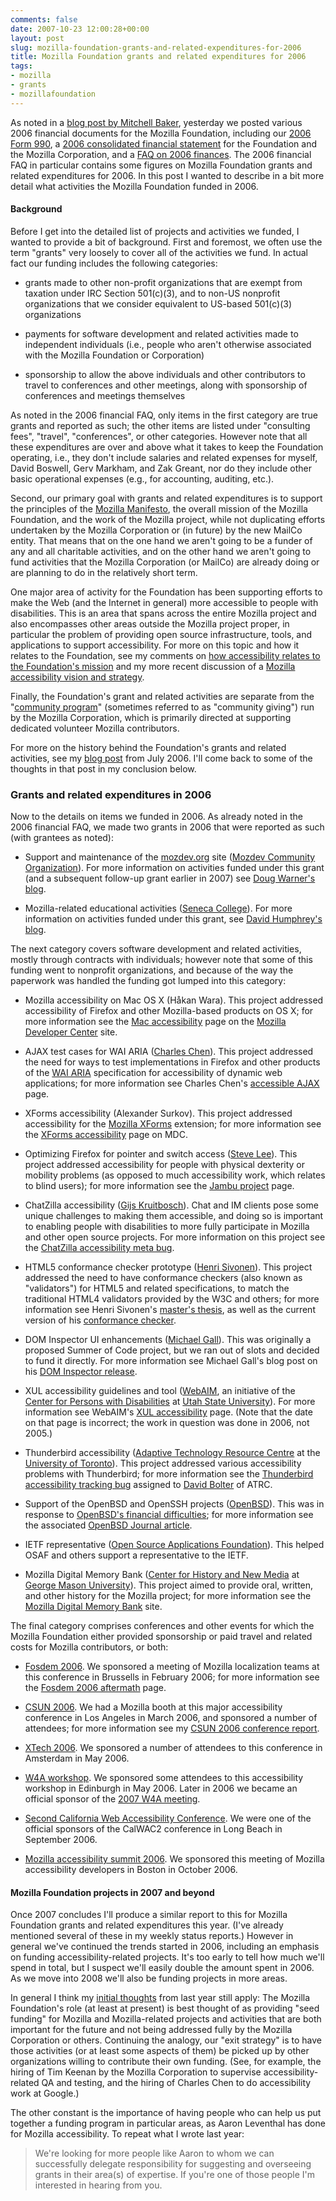 ```yaml
---
comments: false
date: 2007-10-23 12:00:28+00:00
layout: post
slug: mozilla-foundation-grants-and-related-expenditures-for-2006
title: Mozilla Foundation grants and related expenditures for 2006
tags:
- mozilla
- grants
- mozillafoundation
---
```


As noted in a [blog post by Mitchell Baker](http://weblogs.mozillazine.org/mitchell/archives/2007/10/beyond_sustainability.html), yesterday we posted various 2006 financial documents for the Mozilla Foundation, including our [2006 Form 990](http://www.mozilla.org/foundation/documents/mf-2006-irs-form-990.pdf), a [2006 consolidated financial statement](http://www.mozilla.org/foundation/documents/mf-2006-audited-financial-statement.pdf) for the Foundation and the Mozilla Corporation, and a [FAQ on 2006 finances](http://www.mozilla.org/foundation/documents/mozilla-2006-financial-faq.html). The 2006 financial FAQ in particular contains some figures on Mozilla Foundation grants and related expenditures for 2006. In this post I wanted to describe in a bit more detail what activities the Mozilla Foundation funded in 2006.


#### Background


Before I get into the detailed list of projects and activities we funded, I wanted to provide a bit of background. First and foremost, we often use the term "grants" very loosely to cover all of the activities we fund. In actual fact our funding includes the following categories:



	
  * grants made to other non-profit organizations that are exempt from taxation under IRC Section 501(c)(3), and to non-US nonprofit organizations that we consider equivalent to US-based 501(c)(3) organizations

	
  * payments for software development and related activities made to independent individuals (i.e., people who aren't otherwise associated with the Mozilla Foundation or Corporation)

	
  * sponsorship to allow the above individuals and other contributors to travel to conferences and other meetings, along with sponsorship of conferences and meetings themselves


As noted in the 2006 financial FAQ, only items in the first category are true grants and reported as such; the other items are listed under "consulting fees", "travel", "conferences", or other categories. However note that all these expenditures are over and above what it takes to keep the Foundation operating, i.e., they don't include salaries and related expenses for myself, David Boswell, Gerv Markham, and Zak Greant, nor do they include other basic operational expenses (e.g., for accounting, auditing, etc.).

Second, our primary goal with grants and related expenditures is to support the principles of the [Mozilla Manifesto](http://www.mozilla.org/about/mozilla-manifesto.html), the overall mission of the Mozilla Foundation, and the work of the Mozilla project, while not duplicating efforts undertaken by the Mozilla Corporation or (in future) by the new MailCo entity. That means that on the one hand we aren't going to be a funder of any and all charitable activities, and on the other hand we aren't going to fund activities that the Mozilla Corporation (or MailCo) are already doing or are planning to do in the relatively short term.

One major area of activity for the Foundation has been supporting efforts to make the Web (and the Internet in general) more accessible to people with disabilities. This is an area that spans across the entire Mozilla project and also encompasses other areas outside the Mozilla project proper, in particular the problem of providing open source infrastructure, tools, and applications to support accessibility. For more on this topic and how it relates to the Foundation, see my comments on [how accessibility relates to the Foundation's mission](http://hecker.org/mozilla/accessibility-for-all) and my more recent discussion of a [Mozilla accessibility vision and strategy](http://hecker.org/mozilla/accessibility-vision-and-strategy).

Finally, the Foundation's grant and related activities are separate from the "[community program](http://wiki.mozilla.org/Community:CommunityProgram)" (sometimes referred to as "community giving") run by the Mozilla Corporation, which is primarily directed at supporting dedicated volunteer Mozilla contributors.

For more on the history behind the Foundation's grants and related activities, see my [blog post](http://hecker.org/mozilla/foundation-grants) from July 2006. I'll come back to some of the thoughts in that post in my conclusion below.


### Grants and related expenditures in 2006


Now to the details on items we funded in 2006. As already noted in the 2006 financial FAQ, we made two grants in 2006 that were reported as such (with grantees as noted):



	
  * Support and maintenance of the [mozdev.org](http://www.mozdev.org/) site ([Mozdev Community Organization](http://www.mozdev.org/about.html)). For more information on activities funded under this grant (and a subsequent follow-up grant earlier in 2007) see [Doug Warner's blog](http://www.silfreed.net/taxonomy/term/5/0).

	
  * Mozilla-related educational activities ([Seneca College](http://www.senecac.on.ca/)). For more information on activities funded under this grant, see [David Humphrey's blog](http://vocamus.net/dave/).


The next category covers software development and related activities, mostly through contracts with individuals; however note that some of this funding went to nonprofit organizations, and because of the way the paperwork was handled the funding got lumped into this category:

	
  * Mozilla accessibility on Mac OS X (Håkan Wara). This project addressed accessibility of Firefox and other Mozilla-based products on OS X; for more information see the [Mac accessibility](http://wiki.mozilla.org/Mac:Accessibility) page on the [Mozilla Developer Center](http://developer.mozilla.org/) site.

	
  * AJAX test cases for WAI ARIA ([Charles Chen](http://www.clcworld.net/about.html)). This project addressed the need for ways to test implementations in Firefox and other products of the [WAI ARIA](http://www.w3.org/WAI/intro/aria) specification for accessibility
of dynamic web applications; for more information see Charles Chen's [accessible AJAX](http://accessibleajax.clcworld.net/) page.

	
  * XForms accessibility (Alexander Surkov). This project addressed accessibility for the [Mozilla XForms](http://www.mozilla.org/projects/xforms/) extension; for more information see the [XForms accessibility](http://developer.mozilla.org/en/docs/Accessibility:XForms) page on MDC.

	
  * Optimizing Firefox for pointer and switch access ([Steve Lee](http://elgg.net/stevelee/)). This project addressed accessibility for people with physical dexterity or mobility problems (as opposed to much accessibility work, which relates to blind users); for more information see the [Jambu project](http://www.oatsoft.org/trac/jambu) page.

	
  * ChatZilla accessibility ([Gijs Kruitbosch](http://www.gijsk.com/)). Chat and IM clients pose some unique challenges to making them accessible, and doing so is important to enabling people with disabilities to more fully participate in Mozilla and other open source projects. For more information on this project see the [ChatZilla accessibility meta bug](https://bugzilla.mozilla.org/show_bug.cgi?id=370759).

	
  * HTML5 conformance checker prototype ([Henri Sivonen](http://hsivonen.iki.fi/)). This project addressed the need to have conformance checkers (also known as "validators") for HTML5 and related specifications, to match the traditional HTML4 validators provided by the W3C and others; for more information see Henri Sivonen's [master's thesis](http://hsivonen.iki.fi/thesis/), as well as the current version of his [conformance
checker](http://validator.nu/).

	
  * DOM Inspector UI enhancements ([Michael Gall](http://wakeless.net/)). This was originally a proposed Summer of Code project, but we ran out of slots and decided to fund it directly. For more information see Michael Gall's blog post on his [DOM Inspector release](http://wakeless.net/archive/2006/12/dom-inspector-release).

	
  * XUL accessibility guidelines and tool ([WebAIM](http://www.webaim.org/), an initiative of the [Center for Persons with Disabilities](http://www.cpd.usu.edu/) at [Utah State University](http://www.usu.edu/)). For more information see WebAIM's [XUL accessibility](http://www.webaim.org/projects/xul.php) page. (Note that the date on that page is incorrect; the work in question was done in 2006, not 2005.)

	
  * Thunderbird accessibility ([Adaptive Technology Resource Centre](http://atrc.utoronto.ca/) at the [University of Toronto](http://www.utoronto.ca/)). This project addressed various accessibility problems with Thunderbird; for more information see the [Thunderbird accessibility tracking bug](https://bugzilla.mozilla.org/show_bug.cgi?id=tbirda11y) assigned to [David Bolter](http://david.atrc.utoronto.ca/) of ATRC.

	
  * Support of the OpenBSD and OpenSSH projects ([OpenBSD](http://www.openbsd.org/)). This was in response to [OpenBSD's financial difficulties](http://undeadly.org/cgi?action=article&sid=20060321034114); for more information see the associated [OpenBSD Journal article](http://www.undeadly.org/cgi?action=article&sid=20060404004219&mode=expanded).

	
  * IETF representative ([Open Source Applications Foundation](http://www.osafoundation.org/)). This helped OSAF and others support a representative to the IETF.

	
  * Mozilla Digital Memory Bank ([Center for History and New Media](http://chnm.gmu.edu/) at[ George Mason University](http://www.gmu.edu/)). This project aimed to provide oral, written, and other history for the Mozilla project; for more information see the [Mozilla Digital Memory Bank](http://mozillamemory.org/about.php) site.


The final category comprises conferences and other events for which the Mozilla Foundation either provided sponsorship or paid travel and related costs for Mozilla contributors, or both:

	
  * [Fosdem 2006](http://archive.fosdem.org/2006/). We sponsored a meeting of Mozilla localization teams at this conference in Brussells in February 2006; for more information see the [Fosdem 2006 aftermath](http://wiki.mozilla.org/Fosdem2006:AfterMath) page.

	
  * [CSUN 2006](http://www.csun.edu/cod/conf/2006/genconfinfo06.htm). We had a Mozilla booth at this major accessibility conference in Los Angeles in March 2006, and sponsored a number of attendees; for more information see my [CSUN 2006 conference report](http://hecker.org/mozilla/csun-2006-conference-report).

	
  * [XTech 2006](http://xtech06.usefulinc.com/content/about). We sponsored a number of attendees to this conference in Amsterdam in May 2006.

	
  * [W4A workshop](http://www.w4a.info/2006/). We sponsored some attendees to this accessibility workshop in Edinburgh in May 2006. Later in 2006 we became an official sponsor of the [2007 W4A meeting](http://www.w4a.info/2007/).

	
  * [Second California Web Accessibility Conference](http://www.sdsuniverse.info/info_content.asp?id=45908). We were one of the official sponsors of the CalWAC2 conference in Long Beach in September 2006.

	
  * [Mozilla accessibility summit 2006](http://wiki.mozilla.org/Accessibility_Hackfest_2006). We sponsored this meeting of Mozilla accessibility developers in Boston in October 2006.




#### Mozilla Foundation projects in 2007 and beyond


Once 2007 concludes I'll produce a similar report to this for Mozilla Foundation grants and related expenditures this year. (I've already mentioned several of these in my weekly status reports.) However in general we've continued the trends started in 2006, including an emphasis on funding accessibility-related projects. It's too early to tell how much we'll spend in total, but I suspect we'll easily double the amount spent in 2006. As we move into 2008 we'll also be funding projects in more areas.

In general I think my [initial thoughts](http://hecker.org/mozilla/foundation-grants) from last year still apply: The Mozilla Foundation's role (at least at present) is best thought of as providing "seed funding" for Mozilla and Mozilla-related projects and activities that are both important for the future and not being addressed fully by the Mozilla Corporation or others. Continuing the analogy, our "exit strategy" is to have those activities (or at least some aspects of them) be picked up by other organizations willing to contribute their own funding. (See, for example, the hiring of Tim Keenan by the Mozilla Corporation to supervise accessibility-related QA and testing, and the hiring of Charles Chen to do accessibility work at Google.)

The other constant is the importance of having people who can help us put together a funding program in particular areas, as Aaron Leventhal has done for Mozilla accessibility. To repeat what I wrote last year:


<blockquote>We're looking for more people like Aaron to whom we can successfully delegate responsibility for suggesting and overseeing grants in their area(s) of expertise. If you're one of those people I'm interested in hearing from you.</blockquote>
